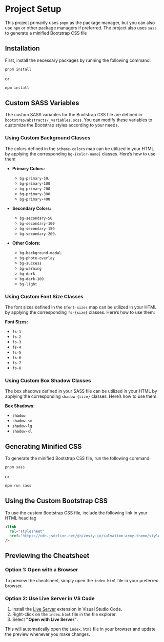 # Project Setup

This project primarily uses `pnpm` as the package manager, but you can also use `npm` or other package managers if preferred. The project also uses `sass` to generate a minified Bootstrap CSS file

## Installation

First, install the necessary packages by running the following command:

```bash
pnpm install
```

or

```bash
npm install
```

## Custom SASS Variables

The custom SASS variables for the Bootstrap CSS file are defined in `bootstrap/abstracts/_variables.scss`. You can modify these variables to customize the Bootstrap styles according to your needs.

### Using Custom Background Classes

The colors defined in the `$theme-colors` map can be utilized in your HTML by applying the corresponding `bg-{color-name}` classes. Here’s how to use them:

- **Primary Colors:**

  - `bg-primary-50`.
  - `bg-primary-100`
  - `bg-primary-200`
  - `bg-primary-300`
  - `bg-primary-400`

- **Secondary Colors:**
  - `bg-secondary-50`
  - `bg-secondary-100`
  - `bg-secondary-150`
  - `bg-secondary-200`.
- **Other Colors:**
  - `bg-background-modal`.
  - `bg-photo-overlay`
  - `bg-success`
  - `bg-warning`
  - `bg-dark`
  - `bg-dark-100`
  - `bg-light`

### Using Custom Font Size Classes

The font sizes defined in the `$font-sizes` map can be utilized in your HTML by applying the corresponding `fs-{size}` classes. Here’s how to use them:

**Font Sizes:**

- `fs-1`
- `fs-2`
- `fs-3`
- `fs-4`
- `fs-5`
- `fs-6`
- `fs-7`
- `fs-8`

### Using Custom Box Shadow Classes

The box shadows defined in your SASS file can be utilized in your HTML by applying the corresponding `shadow-{size}` classes. Here’s how to use them:

**Box Shadows:**

- `shadow`
- `shadow-sm`
- `shadow-lg`
- `shadow-xl`

## Generating Minified CSS

To generate the minified Bootstrap CSS file, run the following command:

```bash
pnpm sass
```

or

```bash
npm run sass
```

## Using the Custom Bootstrap CSS

To use the custom Bootstrap CSS file, include the following link in your HTML head tag

```html
<link
  rel="stylesheet"
  href="https://cdn.jsdelivr.net/gh/zesty-io/salvation-army-theme/styles/bootstrap.css"
/>
```

## Previewing the Cheatsheet

### Option 1: Open with a Browser

To preview the cheatsheet, simply open the `index.html` file in your preferred browser.

### Option 2: Use Live Server in VS Code

1. Install the [Live Server](https://marketplace.visualstudio.com/items?itemName=ritwickdey.LiveServer) extension in Visual Studio Code.
2. Right-click on the `index.html` file in the file explorer.
3. Select **"Open with Live Server"**.

This will automatically open the `index.html` file in your browser and update the preview whenever you make changes.
